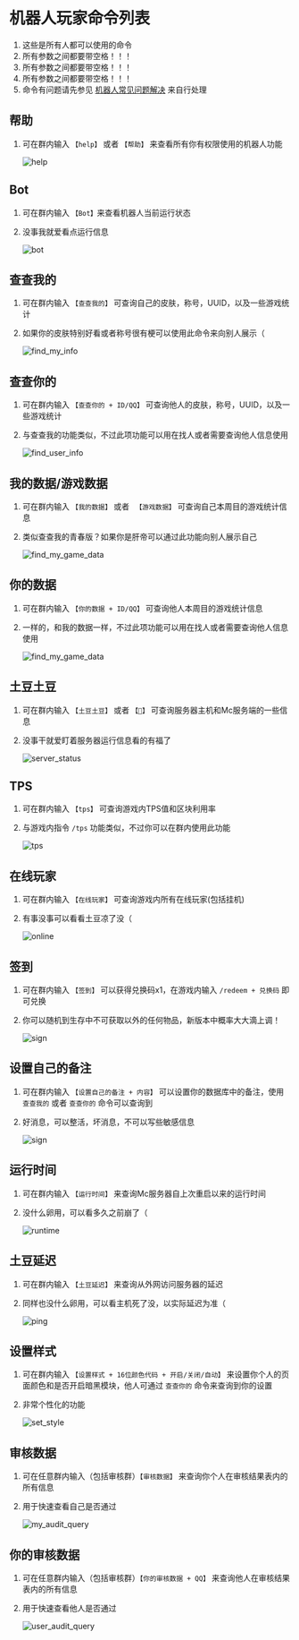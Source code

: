 # 机器人玩家命令列表

1. 这些是所有人都可以使用的命令
2. 所有参数之间都要带空格！！！
3. 所有参数之间都要带空格！！！
4. 所有参数之间都要带空格！！！
5. 命令有问题请先参见 [机器人常见问题解决](../../faq/bot/bot_faq.md) 来自行处理

## 帮助
1. 可在群内输入 `【help】` 或者 `【帮助】` 来查看所有你有权限使用的机器人功能

    ![help](/public/assets/command/help.png)

## Bot
1. 可在群内输入 `【Bot】`来查看机器人当前运行状态
2. 没事我就爱看点运行信息

   ![bot](/public/assets/command/bot.png)

## 查查我的
1. 可在群内输入 `【查查我的】` 可查询自己的皮肤，称号，UUID，以及一些游戏统计
2. 如果你的皮肤特别好看或者称号很有梗可以使用此命令来向别人展示（

   ![find_my_info](/public/assets/command/find_my_info.png)

## 查查你的
1. 可在群内输入 `【查查你的 + ID/QQ】` 可查询他人的皮肤，称号，UUID，以及一些游戏统计
2. 与查查我的功能类似，不过此项功能可以用在找人或者需要查询他人信息使用

   ![find_user_info](/public/assets/command/find_user_info.png)

## 我的数据/游戏数据
1. 可在群内输入 `【我的数据】` 或者 ` 【游戏数据】` 可查询自己本周目的游戏统计信息
2. 类似查查我的青春版？如果你是肝帝可以通过此功能向别人展示自己

   ![find_my_game_data](/public/assets/command/find_my_game_data.png)

## 你的数据
1. 可在群内输入 `【你的数据 + ID/QQ】` 可查询他人本周目的游戏统计信息
2. 一样的，和我的数据一样，不过此项功能可以用在找人或者需要查询他人信息使用

   ![find_my_game_data](/public/assets/command/find_my_game_data.png)

## 土豆土豆
1. 可在群内输入 `【土豆土豆】` 或者 `【🥔】` 可查询服务器主机和Mc服务端的一些信息
2. 没事干就爱盯着服务器运行信息看的有福了

   ![server_status](/public/assets/command/server_status.png)

## TPS
1. 可在群内输入 `【tps】` 可查询游戏内TPS值和区块利用率
2. 与游戏内指令 `/tps` 功能类似，不过你可以在群内使用此功能

   ![tps](/public/assets/command/tps.png)

## 在线玩家
1. 可在群内输入 `【在线玩家】` 可查询游戏内所有在线玩家(包括挂机)
2. 有事没事可以看看土豆凉了没（

   ![online](/public/assets/command/online.png)

## 签到
1. 可在群内输入 `【签到】` 可以获得兑换码x1，在游戏内输入 `/redeem + 兑换码` 即可兑换
2. 你可以随机到生存中不可获取以外的任何物品，新版本中概率大大滴上调！

   ![sign](/public/assets/command/sign.png)

## 设置自己的备注
1. 可在群内输入 `【设置自己的备注 + 内容】` 可以设置你的数据库中的备注，使用 `查查我的` 或者 `查查你的` 命令可以查询到
2. 好消息，可以整活，坏消息，不可以写些敏感信息

   ![sign](/public/assets/command/sign.png)

## 运行时间
1. 可在群内输入 `【运行时间】` 来查询Mc服务器自上次重启以来的运行时间
2. 没什么卵用，可以看多久之前崩了（

   ![runtime](/public/assets/command/runtime.png)

## 土豆延迟
1. 可在群内输入 `【土豆延迟】` 来查询从外网访问服务器的延迟
2. 同样也没什么卵用，可以看主机死了没，以实际延迟为准（

   ![ping](/public/assets/command/ping.png)

## 设置样式
1. 可在群内输入 `【设置样式 + 16位颜色代码 + 开启/关闭/自动】` 来设置你个人的页面颜色和是否开启暗黑模块，他人可通过 `查查你的` 命令来查询到你的设置
2. 非常个性化的功能
   
   ![set_style](/public/assets/command/set_style.png)

## 审核数据
1. 可在任意群内输入（包括审核群）`【审核数据】` 来查询你个人在审核结果表内的所有信息
2. 用于快速查看自己是否通过

   ![my_audit_query](/public/assets/command/my_audit_query.png)

## 你的审核数据
1. 可在任意群内输入（包括审核群）`【你的审核数据 + QQ】` 来查询他人在审核结果表内的所有信息
2. 用于快速查看他人是否通过

   ![user_audit_query](/public/assets/command/user_audit_query.png)
